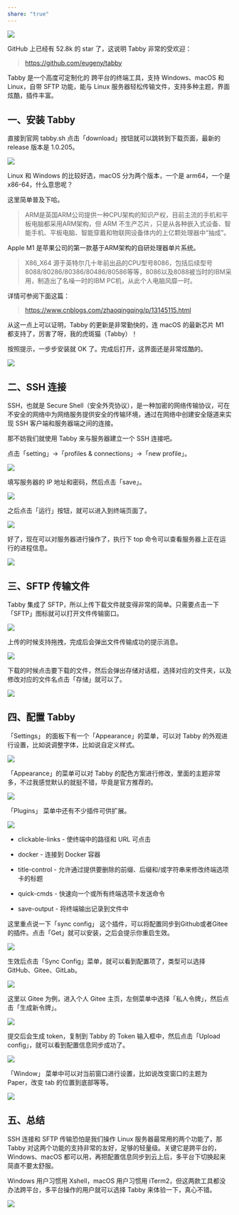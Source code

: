 ```yaml
---
share: "true"
---
```


 
![](https://mmbiz.qpic.cn/mmbiz_png/z40lCFUAHpk6M4EKJ4j5AtPzWUv2MVWhCav4O5xymQj4Xib08nB1Y3qZaaaDUv3MupIXUrLfU9bmtDQdJB33qoQ/640?wx_fmt=png&from=appmsg)

GitHub 上已经有 52.8k 的 star 了，这说明 Tabby 非常的受欢迎：

> https://github.com/eugeny/tabby


Tabby 是一个高度可定制化的 跨平台的终端工具，支持 Windows、macOS 和 Linux，自带 SFTP 功能，能与 Linux 服务器轻松传输文件，支持多种主题，界面炫酷，插件丰富。

## 一、安装 Tabby

直接到官网 tabby.sh 点击「download」按钮就可以跳转到下载页面，最新的 release 版本是 1.0.205。

![](https://mmbiz.qpic.cn/mmbiz_png/z40lCFUAHpk6M4EKJ4j5AtPzWUv2MVWh7bFu2JXroyOMvDzh4LtXF207y4R1HibC3S8xYz5icicFwAJU2ZZKCyyQQ/640?wx_fmt=png&from=appmsg)

Linux 和 Windows 的比较好选，macOS 分为两个版本，一个是 arm64，一个是 x86-64，什么意思呢？

这里简单普及下哈。

> ARM是英国ARM公司提供一种CPU架构的知识产权，目前主流的手机和平板电脑都采用ARM架构，但 ARM 不生产芯片，只是从各种嵌入式设备、智能手机、平板电脑、智能穿戴和物联网设备体内的上亿颗处理器中“抽成”。

Apple M1 是苹果公司的第一款基于ARM架构的自研处理器单片系统。

> X86_X64 源于英特尔几十年前出品的CPU型号8086，包括后续型号8088/80286/80386/80486/80586等等，8086以及8088被当时的IBM采用，制造出了名噪一时的IBM PC机，从此个人电脑风靡一时。

详情可参阅下面这篇：

> https://www.cnblogs.com/zhaoqingqing/p/13145115.html

从这一点上可以证明，Tabby 的更新是非常勤快的，连 macOS 的最新芯片 M1 都支持了，厉害了呀，我的虎斑猫（Tabby）！

按照提示，一步步安装就 OK 了。完成后打开，这界面还是非常炫酷的。

![](https://mmbiz.qpic.cn/mmbiz_png/z40lCFUAHpk6M4EKJ4j5AtPzWUv2MVWh78Wy9k4moL84u14WdCGGZMsNV3Hpcb5YueafSy7UnnJLJhFqbAantQ/640?wx_fmt=png&from=appmsg)

## 二、SSH 连接

SSH，也就是 Secure Shell（安全外壳协议），是一种加密的网络传输协议，可在不安全的网络中为网络服务提供安全的传输环境，通过在网络中创建安全隧道来实现 SSH 客户端和服务器端之间的连接。

那不妨我们就使用 Tabby 来与服务器建立一个 SSH 连接吧。

点击「setting」→「profiles & connections」→「new profile」。

![](https://mmbiz.qpic.cn/mmbiz_png/z40lCFUAHpk6M4EKJ4j5AtPzWUv2MVWh8PC5kBD6lOqIIpzjsbKf5mUbROOtMaHK9gxiaIy1rud4GtaY9mmXiaZA/640?wx_fmt=png&from=appmsg)

填写服务器的 IP 地址和密码，然后点击「save」。

![](https://mmbiz.qpic.cn/mmbiz_png/z40lCFUAHpk6M4EKJ4j5AtPzWUv2MVWhVkSAGavOkyXjcpKJrgW3PTHUYI20rRDzBuwBRFC83Dk3A5QaqDDIWw/640?wx_fmt=png&from=appmsg)

之后点击「运行」按钮，就可以进入到终端页面了。

![](https://mmbiz.qpic.cn/mmbiz_png/z40lCFUAHpk6M4EKJ4j5AtPzWUv2MVWhl6iahk9JdcyY9fFANS2TqRPNUt2icfvCjLWsIiasaPZJDYPebfwXRXUBA/640?wx_fmt=png&from=appmsg)

好了，现在可以对服务器进行操作了，执行下 top 命令可以查看服务器上正在运行的进程信息。

![](https://mmbiz.qpic.cn/mmbiz_png/z40lCFUAHpk6M4EKJ4j5AtPzWUv2MVWhoTe7c6AyEDOZuI4k5Xhb8QGSWSARGGKBiabMqyTpLnUvh50F4rsrmuQ/640?wx_fmt=png&from=appmsg)

## 三、SFTP 传输文件

Tabby 集成了 SFTP，所以上传下载文件就变得非常的简单。只需要点击一下「SFTP」图标就可以打开文件传输窗口。

![](https://mmbiz.qpic.cn/mmbiz_png/z40lCFUAHpk6M4EKJ4j5AtPzWUv2MVWhZ5lmv5C0SVXodK9AY9zKtSkV7nR6bqmCyCic3BB0FIm9qnI361jSo4Q/640?wx_fmt=png&from=appmsg)

上传的时候支持拖拽，完成后会弹出文件传输成功的提示消息。

![](https://mmbiz.qpic.cn/mmbiz_png/z40lCFUAHpk6M4EKJ4j5AtPzWUv2MVWhviaiccZibaUyYEgCOGYK2KXvJLPGWAYa4e7OmaOpiaeo3Uw1lbef0IhfAQ/640?wx_fmt=png&from=appmsg)

下载的时候点击要下载的文件，然后会弹出存储对话框，选择对应的文件夹，以及修改对应的文件名点击「存储」就可以了。

![](https://mmbiz.qpic.cn/mmbiz_png/z40lCFUAHpk6M4EKJ4j5AtPzWUv2MVWhlz5UPnEnwBWFSvBvlfQ1IDjX5oHCgGWI8pBNev5FUHUNj8GqRhsYJg/640?wx_fmt=png&from=appmsg)

## 四、配置 Tabby

「Settings」 的面板下有一个「Appearance」的菜单，可以对 Tabby 的外观进行设置，比如说调整字体，比如说自定义样式。

![](https://mmbiz.qpic.cn/mmbiz_png/z40lCFUAHpk6M4EKJ4j5AtPzWUv2MVWhsJSwAAU038ynDEJJJB4lcRSYXutpBwQK2frZVmsBZ0nOjQfu0QcYibQ/640?wx_fmt=png&from=appmsg)

「Appearance」的菜单可以对 Tabby 的配色方案进行修改，里面的主题非常多，不过我感觉默认的就挺不错，毕竟是官方推荐的。

![](https://mmbiz.qpic.cn/mmbiz_png/z40lCFUAHpk6M4EKJ4j5AtPzWUv2MVWhrZMD58gr5GpX84mPiaz0GI6tJ3bVQS90qol0ggdY4vqA9WaCxBCYBicQ/640?wx_fmt=png&from=appmsg)

「Plugins」 菜单中还有不少插件可供扩展。

![](https://mmbiz.qpic.cn/mmbiz_png/z40lCFUAHpk6M4EKJ4j5AtPzWUv2MVWhWSjymzDewnUFgm1hryL4ycJL9Ws3MSGdOv2tlDUcwkk4pyib1YIe8cA/640?wx_fmt=png&from=appmsg)

- clickable-links - 使终端中的路径和 URL 可点击
    
- docker - 连接到 Docker 容器
    
- title-control - 允许通过提供要删除的前缀、后缀和/或字符串来修改终端选项卡的标题
    
- quick-cmds - 快速向一个或所有终端选项卡发送命令
    
- save-output - 将终端输出记录到文件中
    

这里重点说一下「sync config」 这个插件，可以将配置同步到Github或者Gitee的插件。点击「Get」就可以安装，之后会提示你重启生效。

![](https://mmbiz.qpic.cn/mmbiz_png/z40lCFUAHpk6M4EKJ4j5AtPzWUv2MVWhEeQw5sQhjsx4DJ3Foeyr49gv6TtMMlrdX3WxTQKgj7JtzNOLWOPAew/640?wx_fmt=png&from=appmsg)

生效后点击「Sync Config」菜单，就可以看到配置项了，类型可以选择 GitHub、Gitee、GitLab。

![](https://mmbiz.qpic.cn/mmbiz_png/z40lCFUAHpk6M4EKJ4j5AtPzWUv2MVWhTfNpcPusOqtKmHy4iccaTTzOxw7HMYb0oKeTibFfVCHic5kBqGo0xuLZA/640?wx_fmt=png&from=appmsg)

这里以 Gitee 为例，进入个人 Gitee 主页，左侧菜单中选择「私人令牌」，然后点击「生成新令牌」。

![](https://mmbiz.qpic.cn/mmbiz_png/z40lCFUAHpk6M4EKJ4j5AtPzWUv2MVWhSr6icsia55HbswicWicSuSsofe3LUs8WqKZHYSZJEZkCwia0435uia27uarg/640?wx_fmt=png&from=appmsg)

提交后会生成 token，复制到 Tabby 的 Token 输入框中，然后点击「Upload config」，就可以看到配置信息同步成功了。

![](https://mmbiz.qpic.cn/mmbiz_png/z40lCFUAHpk6M4EKJ4j5AtPzWUv2MVWhKm2mB4ekoIujxN4KcMiakwdvy6BNZgmKSfy35icTy8NXlEE8c8iaIOIdw/640?wx_fmt=png&from=appmsg)

「Window」 菜单中可以对当前窗口进行设置，比如说改变窗口的主题为 Paper，改变 tab 的位置到底部等等。

![](https://mmbiz.qpic.cn/mmbiz_png/z40lCFUAHpk6M4EKJ4j5AtPzWUv2MVWhBQ9zGVscI9YToBZpgloS4whZ8nPC9Qx8K43FLd5PhSrXg3licVvu72w/640?wx_fmt=png&from=appmsg)

## 五、总结

SSH 连接和 SFTP 传输恐怕是我们操作 Linux 服务器最常用的两个功能了，那 Tabby 对这两个功能的支持非常的友好，足够的轻量级。关键它是跨平台的，Windows、macOS 都可以用，再把配置信息同步到云上后，多平台下切换起来简直不要太舒服。

Windows 用户习惯用 Xshell，macOS 用户习惯用 iTerm2，但这两款工具都没办法跨平台，多平台操作的用户就可以选择 Tabby 来体验一下，真心不错。

![](https://mmbiz.qpic.cn/mmbiz_png/z40lCFUAHpk6M4EKJ4j5AtPzWUv2MVWhIFDSicLmDuIjicr5vKay4xZnj4HWibAfKPzZFNPWa5ttgib7SO71FXhqkA/640?wx_fmt=png&from=appmsg)